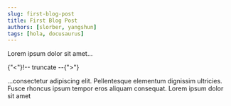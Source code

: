 ```yaml
---
slug: first-blog-post
title: First Blog Post
authors: [slorber, yangshun]
tags: [hola, docusaurus]
---
```


Lorem ipsum dolor sit amet...

{"<"}!-- truncate --{">"}

...consectetur adipiscing elit. Pellentesque elementum dignissim ultricies. Fusce rhoncus ipsum tempor eros aliquam consequat. Lorem ipsum dolor sit amet
